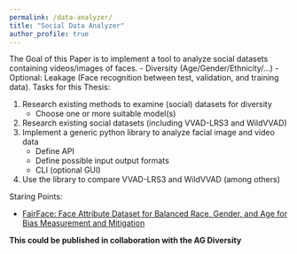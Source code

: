 ```yaml
---
permalink: /data-analyzer/
title: "Social Data Analyzer"
author_profile: true
---
```

The Goal of this Paper is to implement a tool to analyze social datasets containing videos/images of faces.
     - Diversity (Age/Gender/Ethnicity/...)
     - Optional: Leakage (Face recognition between test, validation, and training data).
Tasks for this Thesis:
1. Research existing methods to examine (social) datasets for diversity
    - Choose one or more suitable model(s)
1. Research existing social datasets (including VVAD-LRS3 and WildVVAD)
1. Implement a generic python library to analyze facial image and video data
    - Define API
    - Define possible input output formats
    - CLI (optional GUI)
1. Use the library to compare VVAD-LRS3 and WildVVAD (among others)




Staring Points:
 - [FairFace: Face Attribute Dataset for Balanced Race, Gender, and Age
for Bias Measurement and Mitigation](https://openaccess.thecvf.com/content/WACV2021/papers/Karkkainen_FairFace_Face_Attribute_Dataset_for_Balanced_Race_Gender_and_Age_WACV_2021_paper.pdf)



**This could be published in collaboration with the AG Diversity**

